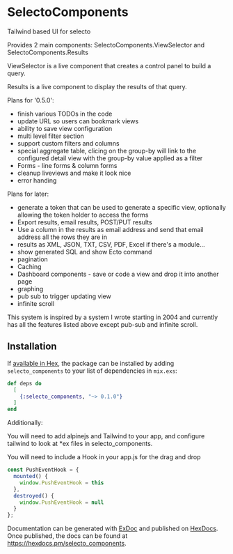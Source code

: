 # SelectoComponents

Tailwind based UI for selecto

Provides 2 main components: SelectoComponents.ViewSelector and SelectoComponents.Results

ViewSelector is a live component that creates a control panel to build a query.

Results is a live component to display the results of that query.

Plans for '0.5.0':

- finish various TODOs in the code
- update URL so users can bookmark views
- ability to save view configuration
- multi level filter section
- support custom filters and columns
- special aggregate table, clicing on the group-by will link to the configured detail view with the group-by value applied as a filter
- Forms - line forms & column forms
- cleanup liveviews and make it look nice
- error handing

Plans for later:

- generate a token that can be used to generate a specific view, optionally allowing the token holder to access the forms
- Export results, email results, POST/PUT results
- Use a column in the results as email address and send that email address all the rows they are in
- results as XML, JSON, TXT, CSV, PDF, Excel if there's a module...
- show generated SQL and show Ecto command
- pagination
- Caching
- Dashboard components - save or code a view and drop it into another page
- graphing
- pub sub to trigger updating view
- infinite scroll

This system is inspired by a system I wrote starting in 2004 and currently has all the features listed above except pub-sub and infinite scroll.

## Installation

If [available in Hex](https://hex.pm/docs/publish), the package can be installed
by adding `selecto_components` to your list of dependencies in `mix.exs`:

```elixir
def deps do
  [
    {:selecto_components, "~> 0.1.0"}
  ]
end
```

Additionally:

You will need to add alpinejs and Tailwind to your app, and configure tailwind to look at *ex files in selecto_components.

You will need to include a Hook in your app.js for the drag and drop

```javascript
const PushEventHook = {
  mounted() {
    window.PushEventHook = this
  },
  destroyed() {
    window.PushEventHook = null
  }
};
```

Documentation can be generated with [ExDoc](https://github.com/elixir-lang/ex_doc)
and published on [HexDocs](https://hexdocs.pm). Once published, the docs can
be found at <https://hexdocs.pm/selecto_components>.
